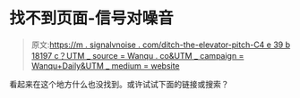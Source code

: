 # 找不到页面-信号对噪音

> 原文:[https://m . signalvnoise . com/ditch-the-elevator-pitch-C4 e 39 b 18197 c？UTM _ source = Wanqu . co&UTM _ campaign = Wanqu+Daily&UTM _ medium = website](https://m.signalvnoise.com/ditch-the-elevator-pitch-c4e39b18197c?utm_source=wanqu.co&utm_campaign=Wanqu+Daily&utm_medium=website)

看起来在这个地方什么也没找到。或许试试下面的链接或搜索？